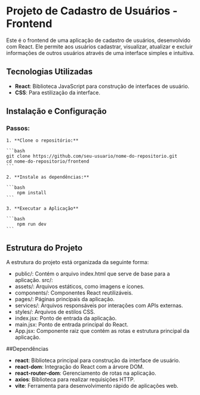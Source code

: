 # Projeto de Cadastro de Usuários - Frontend

Este é o frontend de uma aplicação de cadastro de usuários, desenvolvido com React. Ele permite aos usuários cadastrar, visualizar, atualizar e excluir informações de outros usuários através de uma interface simples e intuitiva.

## Tecnologias Utilizadas

- **React**: Biblioteca JavaScript para construção de interfaces de usuário.
- **CSS**: Para estilização da interface.

## Instalação e Configuração

### Passos:

    1. **Clone o repositório:**

    ```bash
    git clone https://github.com/seu-usuario/nome-do-repositorio.git
    cd nome-do-repositorio/frontend
    ```

    2. **Instale as dependências:**

    ```bash
        npm install 
    ```

    3. **Executar a Aplicação**

    ```bash
        npm run dev
    ```


## Estrutura do Projeto

A estrutura do projeto está organizada da seguinte forma:

- public/: Contém o arquivo index.html que serve de base para a aplicação.
src/:
- assets/: Arquivos estáticos, como imagens e ícones.
- components/: Componentes React reutilizáveis.
- pages/: Páginas principais da aplicação.
- services/: Arquivos responsáveis por interações com APIs externas.
- styles/: Arquivos de estilos CSS.
- index.jsx: Ponto de entrada da aplicação.
- main.jsx: Ponto de entrada principal do React.
- App.jsx: Componente raiz que contém as rotas e estrutura principal da aplicação.

##Dependências

- **react**: Biblioteca principal para construção da interface de usuário.
- **react-dom**: Integração do React com a árvore DOM.
- **react-router-dom**: Gerenciamento de rotas na aplicação.
- **axios**: Biblioteca para realizar requisições HTTP.
- **vite**: Ferramenta para desenvolvimento rápido de aplicações web.